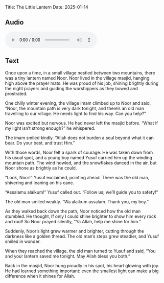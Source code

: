 Title: The Little Lantern
Date: 2025-01-14


## Audio

<audio controls>
    <source src="|static|/audio/TheLittleLantern.mp3" type="audio/mpeg">
    <source src="|static|/audio/TheLittleLantern.m4a" type="audio/mp4">
    Your browser does not support playing the story audio! 😭
</audio>

## Text

Once upon a time, in a small village nestled between two mountains, there was a tiny lantern named Noor. Noor lived in the village masjid, hanging high above the prayer mats. He was proud of his job, shining brightly during the night prayers and guiding the worshippers as they bowed and prostrated.

One chilly winter evening, the village imam climbed up to Noor and said, “Noor, the mountain path is very dark tonight, and there’s an old man travelling to our village. He needs light to find his way. Can you help?”

Noor was excited but nervous. He had never left the masjid before. “What if my light isn’t strong enough?” he whispered.

The imam smiled kindly. “Allah does not burden a soul beyond what it can bear. Do your best, and trust Him.”

With those words, Noor felt a spark of courage. He was taken down from his usual spot, and a young boy named Yusuf carried him up the winding mountain path. The wind howled, and the snowflakes danced in the air, but Noor shone as brightly as he could.

“Look, Noor!” Yusuf exclaimed, pointing ahead. There was the old man, shivering and leaning on his cane.

“Assalamu alaikum!” Yusuf called out. “Follow us; we’ll guide you to safety!”

The old man smiled weakly. “Wa alaikum assalam. Thank you, my boy.”

As they walked back down the path, Noor noticed how the old man stumbled. He thought, If only I could shine brighter to show him every rock and root! So Noor prayed silently, “Ya Allah, help me shine for him.”

Suddenly, Noor’s light grew warmer and brighter, cutting through the darkness like a golden thread. The old man’s steps grew steadier, and Yusuf smiled in wonder.

When they reached the village, the old man turned to Yusuf and said, “You and your lantern saved me tonight. May Allah bless you both.”

Back in the masjid, Noor hung proudly in his spot, his heart glowing with joy. He had learned something important: even the smallest light can make a big difference when it shines for Allah.